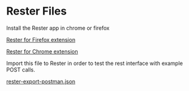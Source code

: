 # Rester Files

Install the Rester app in chrome or firefox

[Rester for Firefox extension ](https://addons.mozilla.org/en-GB/firefox/addon/rester/)

[Rester for Chrome extension ](https://chrome.google.com/webstore/detail/rester/eejfoncpjfgmeleakejdcanedmefagga?hl=en)

Import this file to Rester in order to test the rest interface with example POST calls.

[rester-export-postman.json](../rester/rester-export-postman.json)